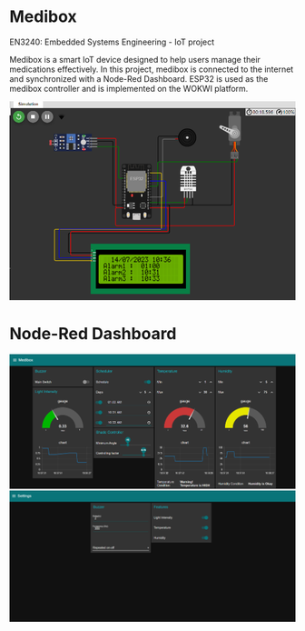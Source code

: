 # Medibox
EN3240: Embedded Systems Engineering - IoT project


Medibox is a smart IoT device designed to help users manage their medications effectively.
In this project, medibox is connected to the internet and synchronized with a Node-Red Dashboard. 
ESP32 is used as the medibox controller and is implemented on the WOKWI platform.

![](Images/wokwi.png)


# Node-Red Dashboard
![](Images/mainTab.png)
![](Images/settingsTab.png)

